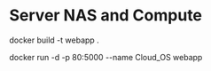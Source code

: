# Server NAS and Compute

docker build -t webapp .

docker run -d -p 80:5000 --name Cloud_OS webapp
